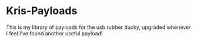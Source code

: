 # Kris-Payloads
This is my library of payloads for the usb rubber ducky, upgraded whenever I feel I've found another useful payload!
